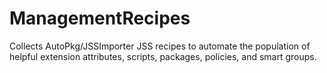 # ManagementRecipes
Collects AutoPkg/JSSImporter JSS recipes to automate the population of helpful extension attributes, scripts, packages, policies, and smart groups.